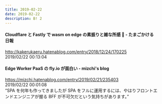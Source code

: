 ```yaml
---
title: 2019-02-22
date: 2019-02-22
description: B! 2
---
```


#### Cloudflare と Fastly で wasm on edge の素振りと雑な所感 🦀 - たまごかける日報
http://kakerukaeru.hatenablog.com/entry/2018/12/24/170225<br>
2019/02/22 00:13:04<br>


#### Edge Worker PaaS の fly.io が面白い - mizchi's blog
https://mizchi.hatenablog.com/entry/2019/02/21/235403<br>
2019/02/22 00:01:08<br>
“SPA を何年も作ってきましたが SPA をフルに運用するには、やはりフロントエンドエンジニアが握る BFF が不可欠だという気持ちがあります。”


